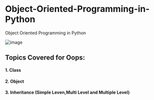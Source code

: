 # Object-Oriented-Programming-in-Python
Object Oriented Programming in Python

![image](https://user-images.githubusercontent.com/69152112/216766121-b2d23239-adf0-490e-b5fb-5957062fde02.png)

## Topics Covered for Oops:

#### 1. Class
#### 2. Object
#### 3. Inheritance (Simple Leven,Multi Level and Multiple Level)

